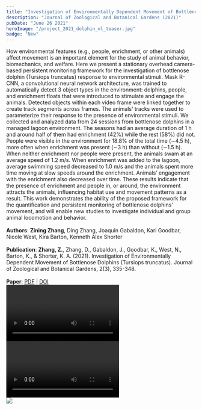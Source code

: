 ```yaml
---
title: "Investigation of Environmentally Dependent Movement of Bottlenose Dolphins (Tursiops truncatus)"
description: "Journal of Zoological and Botanical Gardens (2021)"
pubDate: "June 26 2021"
heroImage: "/project_2021_dolphin_ml_teaser.jpg"
badge: "New"
---
```


<div class="py-2">
    <text class="text-lg">
        How environmental features (e.g., people, enrichment, or other animals) affect movement is an important element for the study of animal behavior, biomechanics, and welfare. Here we present a stationary overhead camera-based persistent monitoring framework for the investigation of bottlenose dolphin (Tursiops truncatus) response to environmental stimuli. Mask R-CNN, a convolutional neural network architecture, was trained to automatically detect 3 object types in the environment: dolphins, people, and enrichment floats that were introduced to stimulate and engage the animals. Detected objects within each video frame were linked together to create track segments across frames. The animals’ tracks were used to parameterize their response to the presence of environmental stimuli. We collected and analyzed data from 24 sessions from bottlenose dolphins in a managed lagoon environment. The seasons had an average duration of 1 h and around half of them had enrichment (42%) while the rest (58%) did not. People were visible in the environment for 18.8% of the total time (∼4.5 h), more often when enrichment was present (∼3 h) than without (∼1.5 h). When neither enrichment nor people were present, the animals swam at an average speed of 1.2 m/s. When enrichment was added to the lagoon, average swimming speed decreased to 1.0 m/s and the animals spent more time moving at slow speeds around the enrichment. Animals’ engagement with the enrichment also decreased over time. These results indicate that the presence of enrichment and people in, or around, the environment attracts the animals, influencing habitat use and movement patterns as a result. This work demonstrates the ability of the proposed framework for the quantification and persistent monitoring of bottlenose dolphins’ movement, and will enable new studies to investigate individual and group animal locomotion and behavior.</br>
        </br>
        <b>Authors</b>: <b>Zining Zhang</b>, Ding Zhang, Joaquin Gabaldon, Kari Goodbar, Nicole West, Kira Barton, Kenneth Alex Shorter</br>
        </br>
        <b>Publication</b>: <b>Zhang, Z.</b>, Zhang, D., Gabaldon, J., Goodbar, K., West, N., Barton, K., & Shorter, K. A. (2021). Investigation of Environmentally Dependent Movement of Bottlenose Dolphins (Tursiops truncatus). Journal of Zoological and Botanical Gardens, 2(3), 335-348.</br></br>
        <b>Paper</b>: <a href="https://www.mdpi.com/2673-5636/2/3/23/pdf?version=1624675348" target="_blank"><u>PDF</u></a> | <a href="https://doi.org/10.3390/jzbg2030023" target="_blank"><u>DOI</u></a></br>
    </text>   
    <video width={300} height={300} controls>
        <source src="/project_2021_dolphin_ml_video1.mp4" type="video/mp4">
    </video>
    <video width={300} height={300} controls>
        <source src="/project_2021_dolphin_ml_video2.mp4" type="video/mp4">
    </video>
</div>
<Image class="text-img" format="webp" width={300} height={300} src="/project_2021_dolphin_ml_fig1.png"/>